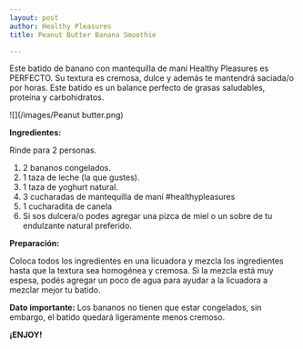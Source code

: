 ```yaml
---
layout: post
author: Healthy Pleasures
title: Peanut Butter Banana Smoothie

---
```

Este batido de banano con mantequilla de maní Healthy Pleasures es PERFECTO. Su textura es cremosa, dulce y además te mantendrá saciada/o por horas. Este batido es un balance perfecto de grasas saludables, proteína y carbohidratos. 

![](/images/Peanut butter.png)

**Ingredientes:** 

Rinde para 2 personas. 

1. 2 bananos congelados.
2. 1 taza de leche (la que gustes).
3. 1 taza de yoghurt natural. 
4. 3 cucharadas de mantequilla de maní #healthypleasures
5. 1 cucharadita de canela 
6. Si sos dulcera/o podes agregar una pizca de miel o un sobre de tu endulzante natural preferido. 

**Preparación:**

Coloca todos los ingredientes en una licuadora y mezcla los ingredientes hasta que la textura sea homogénea y cremosa. Si la mezcla está muy espesa, podés agregar un poco de agua para ayudar a la licuadora a mezclar mejor tu batido. 

**Dato importante:** Los bananos no tienen que estar congelados, sin embargo, el batido quedará ligeramente menos cremoso. 

**¡ENJOY!**